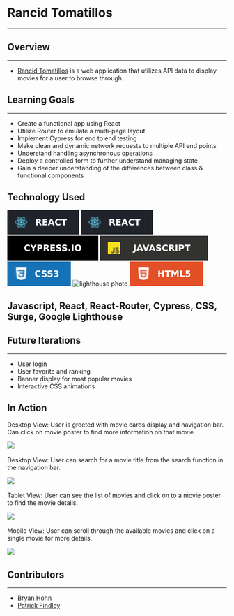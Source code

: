 # Rancid Tomatillos
---
## Overview
---
- [Rancid Tomatillos](http://ranc-tomats.surge.sh/) is a web application that utilizes API data to display movies for a user to browse through.
## Learning Goals
---
* Create a functional app using React
* Utilize Router to emulate a multi-page layout
* Implement Cypress for end to end testing
* Make clean and dynamic network requests to multiple API end points
* Understand handling asynchronous operations
* Deploy a controlled form to further understand managing state
* Gain a deeper understanding of the differences between class & functional components

## Technology Used
![react badge](https://raw.githubusercontent.com/Patfindley/Rancid-Tomatillos/c11c14e7d6a8976bc3cd90d88074f8f9f7881288/public/reactbadge.svg)
![](https://raw.githubusercontent.com/Patfindley/Rancid-Tomatillos/efe985bef9a9020a44c3525c6b82442ea297a86b/public/reactbadge.svg)
![Cypress](https://raw.githubusercontent.com/Patfindley/Rancid-Tomatillos/25ac5c4b3941fe684eea3a131326de53a6b87134/public/cypressBadge.svg)
![JS badge](https://raw.githubusercontent.com/Patfindley/Rancid-Tomatillos/03e69184a775a8e44332257b29eaaa15c30caf62/public/JSbadge.svg)
![css badge](https://raw.githubusercontent.com/Patfindley/Rancid-Tomatillos/117f340fce44b8578c6de9a91b736b23f7e0c8ef/public/css3Badge.svg)
![lighthouse photo](https://github.com/bhohnco/Rancid-Tomatillos/blob/main/public/Lighthouse%20Score.png?raw=true)
![html5 badge](https://raw.githubusercontent.com/Patfindley/Rancid-Tomatillos/a07176db3cb51dd06ad00da4192e31f464986222/public/html5Badge.svg)

Javascript, React, React-Router, Cypress, CSS, Surge, Google Lighthouse
---
## Future Iterations
---
- User login
- User favorite and ranking
- Banner display for most popular movies
- Interactive CSS animations

## In Action
Desktop View: User is greeted with movie cards display and navigation bar. Can click on movie poster to find more information on that movie.

![](https://user-images.githubusercontent.com/71860165/119421000-ecefa780-bcba-11eb-910e-f86ac8608b8a.gif)

Desktop View: User can search for a movie title from the search function in the navigation bar.

![](https://user-images.githubusercontent.com/71860165/119421949-1d384580-bcbd-11eb-9134-c43860849ecc.gif)

Tablet View: User can see the list of movies and click on to a movie poster to find the movie details.

![](https://user-images.githubusercontent.com/71860165/119421339-ba927a00-bcbb-11eb-94c0-1831388ad3e7.gif)

Mobile View: User can scroll through the available movies and click on a single movie for more details.

![](https://user-images.githubusercontent.com/71860165/119421550-2ffe4a80-bcbc-11eb-9d1f-20da1032ea5f.gif)

## Contributors
---

- [Bryan Hohn](https://github.com/bhohnco)
- [Patrick Findley](https://github.com/Patfindley)

